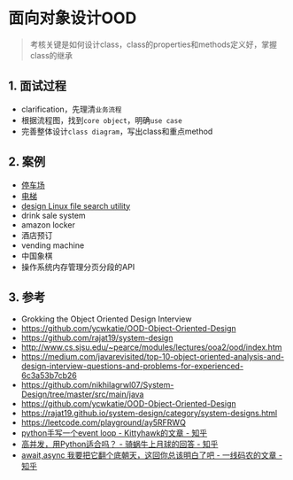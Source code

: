 # 面向对象设计OOD

> 考核关键是如何设计class，class的properties和methods定义好，掌握class的继承


## 1. 面试过程
- clarification，先理清`业务流程`
- 根据流程图，找到`core object`，明确`use case`
- 完善整体设计`class diagram`，写出class和重点method


## 2. 案例
- [停车场](./parking_lot.md)
- [电梯](./lift.md)
- [design Linux file search utility](./unix_file.md)
- drink sale system
- amazon locker
- 酒店预订
- vending machine
- 中国象棋
- 操作系统内存管理分页分段的API


## 3. 参考
- Grokking the Object Oriented Design Interview
- https://github.com/ycwkatie/OOD-Object-Oriented-Design
- https://github.com/rajat19/system-design
- http://www.cs.sjsu.edu/~pearce/modules/lectures/ooa2/ood/index.htm
- https://medium.com/javarevisited/top-10-object-oriented-analysis-and-design-interview-questions-and-problems-for-experienced-6c3a53b7cb26
- https://github.com/nikhilagrwl07/System-Design/tree/master/src/main/java
- https://github.com/ycwkatie/OOD-Object-Oriented-Design
- https://rajat19.github.io/system-design/category/system-designs.html
- https://leetcode.com/playground/ay5RFRWQ
- [python手写一个event loop - Kittyhawk的文章 - 知乎](https://zhuanlan.zhihu.com/p/111656060)
- [高并发，用Python适合吗？ - 骑蜗牛上月球的回答 - 知乎](https://www.zhihu.com/question/383946811/answer/3297627184)
- [await,async 我要把它翻个底朝天，这回你总该明白了吧 - 一线码农的文章 - 知乎](https://zhuanlan.zhihu.com/p/197335532)
